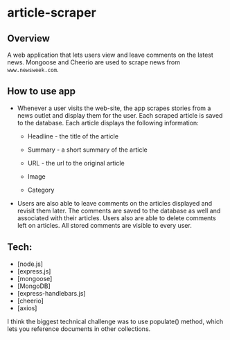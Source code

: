 # article-scraper

## Overview

A web application that lets users view and leave comments on the latest news. Mongoose and Cheerio are used to scrape news from `www.newsweek.com`.

## How to use app

- Whenever a user visits the web-site, the app scrapes stories from a news outlet and display them for the user. Each scraped article is saved to the database. Each article displays the following information:

  - Headline - the title of the article

  - Summary - a short summary of the article

  - URL - the url to the original article

  - Image

  - Category

- Users are also able to leave comments on the articles displayed and revisit them later. The comments are saved to the database as well and associated with their articles. Users also are able to delete comments left on articles. All stored comments are visible to every user.

## Tech:

- [node.js]
- [express.js]
- [mongoose]
- [MongoDB]
- [express-handlebars.js]
- [cheerio]
- [axios]

I think the biggest technical challenge was to use populate() method, which lets you reference documents in other collections.
